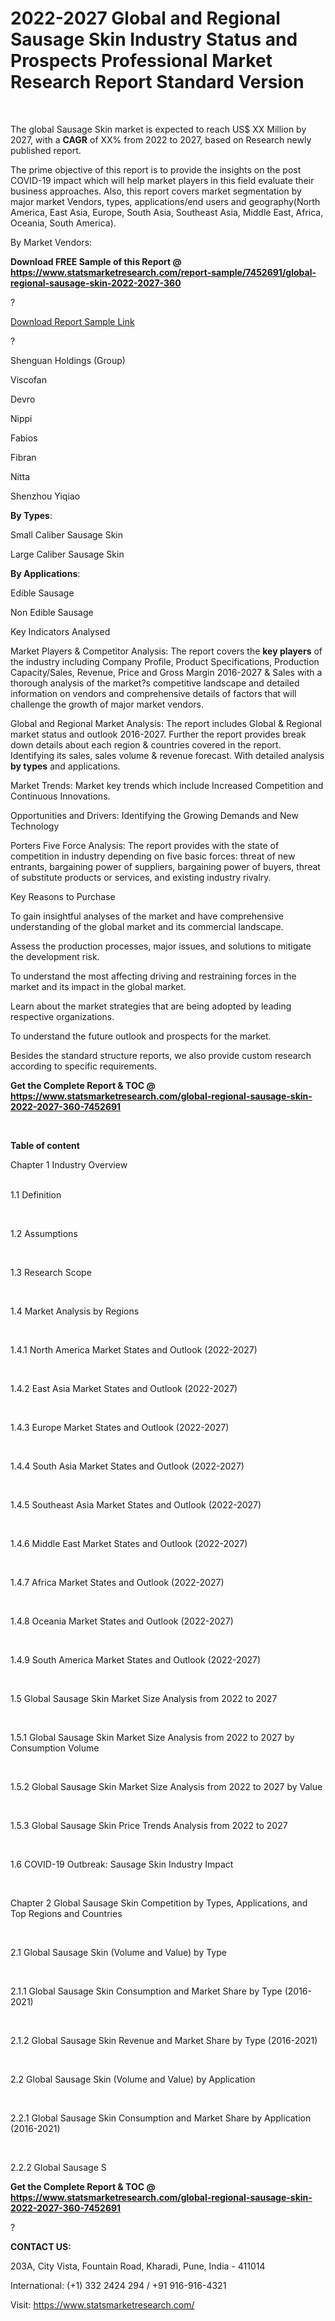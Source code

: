 <h1>2022-2027 Global and Regional Sausage Skin Industry Status and Prospects Professional Market Research Report Standard Version</h1><br/><p>The global Sausage Skin market is expected to reach US$ XX Million by 2027, with a <strong>CAGR</strong> of XX% from 2022 to 2027, based on Research newly published report.</p>
 
 
 
 <p>The prime objective of this report is to provide the insights on the post COVID-19 impact which will help market players in this field evaluate their business approaches. Also, this report covers market segmentation by major market Vendors, types, applications/end users and geography(North America, East Asia, Europe, South Asia, Southeast Asia, Middle East, Africa, Oceania, South America).</p>
 
 
 
 <p>By Market Vendors:</p>
 
 
 
 <div><b>Download FREE Sample of this Report @ <a href="https://www.statsmarketresearch.com/download-free-sample/7452691/global-regional-sausage-skin-2022-2027-360">https://www.statsmarketresearch.com/report-sample/7452691/global-regional-sausage-skin-2022-2027-360</a></b></div>
 
 
 
 <p>? </p>
 
 
 
 <p><a href="https://www.statsmarketresearch.com/download-free-sample/7452691/global-regional-sausage-skin-2022-2027-360">Download Report Sample Link</a></p>
 
 
 
 <p>? </p>
 
 
 
 <p>Shenguan Holdings (Group)</p>
 
 
 
 <p>Viscofan</p>
 
 
 
 <p>Devro</p>
 
 
 
 <p>Nippi</p>
 
 
 
 <p>Fabios</p>
 
 
 
 <p>Fibran</p>
 
 
 
 <p>Nitta</p>
 
 
 
 <p>Shenzhou Yiqiao</p>
 
 
 
 <p><strong>By Types</strong>:</p>
 
 
 
 <p>Small Caliber Sausage Skin</p>
 
 
 
 <p>Large Caliber Sausage Skin</p>
 
 
 
 <p><strong><strong>By Applications</strong></strong>:</p>
 
 
 
 <p>Edible Sausage</p>
 
 
 
 <p>Non Edible Sausage</p>
 
 
 
 <p>Key Indicators Analysed</p>
 
 
 
 <p>Market Players & Competitor Analysis: The report covers the <strong>key players</strong> of the industry including Company Profile, Product Specifications, Production Capacity/Sales, Revenue, Price and Gross Margin 2016-2027 & Sales with a thorough analysis of the market?s competitive landscape and detailed information on vendors and comprehensive details of factors that will challenge the growth of major market vendors.</p>
 
 
 
 <p>Global and Regional Market Analysis: The report includes Global & Regional market status and outlook 2016-2027. Further the report provides break down details about each region & countries covered in the report. Identifying its sales, sales volume & revenue forecast. With detailed analysis <strong>by types</strong> and applications.</p>
 
 
 
 <p>Market Trends: Market key trends which include Increased Competition and Continuous Innovations.</p>
 
 
 
 <p>Opportunities and Drivers: Identifying the Growing Demands and New Technology</p>
 
 
 
 <p>Porters Five Force Analysis: The report provides with the state of competition in industry depending on five basic forces: threat of new entrants, bargaining power of suppliers, bargaining power of buyers, threat of substitute products or services, and existing industry rivalry.</p>
 
 
 
 <p>Key Reasons to Purchase</p>
 
 
 
 <p>To gain insightful analyses of the market and have comprehensive understanding of the global market and its commercial landscape.</p>
 
 
 
 <p>Assess the production processes, major issues, and solutions to mitigate the development risk.</p>
 
 
 
 <p>To understand the most affecting driving and restraining forces in the market and its impact in the global market.</p>
 
 
 
 <p>Learn about the market strategies that are being adopted by leading respective organizations.</p>
 
 
 
 <p>To understand the future outlook and prospects for the market.</p>
 
 
 
 <p>Besides the standard structure reports, we also provide custom research according to specific requirements.</p>
 
 
 
 <div><b>Get the Complete Report & TOC @ <a href="https://www.statsmarketresearch.com/global-regional-sausage-skin-2022-2027-360-7452691">https://www.statsmarketresearch.com/global-regional-sausage-skin-2022-2027-360-7452691</a></b></div>
 
 
 
 <p><br />
 
 <b>Table of content</b></p>
 
 
 
 <p>Chapter 1 Industry Overview<br />
 
 <br />
 
 1.1 Definition<br />
 
 <br />
 
 1.2 Assumptions<br />
 
 <br />
 
 1.3 Research Scope<br />
 
 <br />
 
 1.4 Market Analysis by Regions<br />
 
 <br />
 
 1.4.1 North America Market States and Outlook (2022-2027)<br />
 
 <br />
 
 1.4.2 East Asia Market States and Outlook (2022-2027)<br />
 
 <br />
 
 1.4.3 Europe Market States and Outlook (2022-2027)<br />
 
 <br />
 
 1.4.4 South Asia Market States and Outlook (2022-2027)<br />
 
 <br />
 
 1.4.5 Southeast Asia Market States and Outlook (2022-2027)<br />
 
 <br />
 
 1.4.6 Middle East Market States and Outlook (2022-2027)<br />
 
 <br />
 
 1.4.7 Africa Market States and Outlook (2022-2027)<br />
 
 <br />
 
 1.4.8 Oceania Market States and Outlook (2022-2027)<br />
 
 <br />
 
 1.4.9 South America Market States and Outlook (2022-2027)<br />
 
 <br />
 
 1.5 Global Sausage Skin Market Size Analysis from 2022 to 2027<br />
 
 <br />
 
 1.5.1 Global Sausage Skin Market Size Analysis from 2022 to 2027 by Consumption Volume<br />
 
 <br />
 
 1.5.2 Global Sausage Skin Market Size Analysis from 2022 to 2027 by Value<br />
 
 <br />
 
 1.5.3 Global Sausage Skin Price Trends Analysis from 2022 to 2027<br />
 
 <br />
 
 1.6 COVID-19 Outbreak: Sausage Skin Industry Impact<br />
 
 <br />
 
 Chapter 2 Global Sausage Skin Competition by Types, Applications, and Top Regions and Countries<br />
 
 <br />
 
 2.1 Global Sausage Skin (Volume and Value) by Type<br />
 
 <br />
 
 2.1.1 Global Sausage Skin Consumption and Market Share by Type (2016-2021)<br />
 
 <br />
 
 2.1.2 Global Sausage Skin Revenue and Market Share by Type (2016-2021)<br />
 
 <br />
 
 2.2 Global Sausage Skin (Volume and Value) by Application<br />
 
 <br />
 
 2.2.1 Global Sausage Skin Consumption and Market Share by Application (2016-2021)<br />
 
 <br />
 
 2.2.2 Global Sausage S</p>
 
 
 
 <div><b>Get the Complete Report & TOC @ <a href="https://www.statsmarketresearch.com/global-regional-sausage-skin-2022-2027-360-7452691">https://www.statsmarketresearch.com/global-regional-sausage-skin-2022-2027-360-7452691</a></b></div>
 
 
 
 <p>? </p>
 
 
 
 <p><b>CONTACT US:</b><br />
 
 203A, City Vista, Fountain Road, Kharadi, Pune, India - 411014<br />
 
 International: (+1) 332 2424 294 / +91 916-916-4321<br />
 
 Visit: <a href="https://www.statsmarketresearch.com/">https://www.statsmarketresearch.com/</a></p>